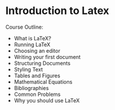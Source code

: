 Introduction to Latex
=====================


Course Outline:

* What is LaTeX?
* Running LaTeX
* Choosing an editor
* Writing your first document
* Structuring Documents
* Styling Text
* Tables and Figures
* Mathematical Equations
* Bibliographies
* Common Problems
* Why you should use LaTeX



